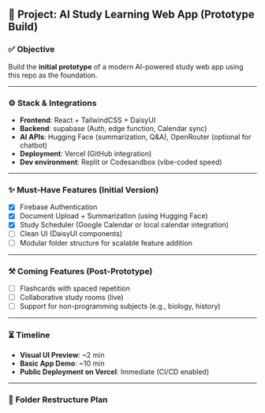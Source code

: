 ## 🚧 Project: AI Study Learning Web App (Prototype Build)

### ✅ Objective
Build the **initial prototype** of a modern AI-powered study web app using this repo as the foundation.

---

### ⚙️ Stack & Integrations
- **Frontend**: React + TailwindCSS + DaisyUI
- **Backend**: supabase (Auth, edge function, Calendar sync)
- **AI APIs**: Hugging Face (summarization, Q&A), OpenRouter (optional for chatbot)
- **Deployment**: Vercel (GitHub integration)
- **Dev environment**: Replit or Codesandbox (vibe-coded speed)

---

### ✨ Must-Have Features (Initial Version)
- [x] Firebase Authentication
- [x] Document Upload + Summarization (using Hugging Face)
- [x] Study Scheduler (Google Calendar or local calendar integration)
- [ ] Clean UI (DaisyUI components)
- [ ] Modular folder structure for scalable feature addition

---

### ⚒️ Coming Features (Post-Prototype)
- [ ] Flashcards with spaced repetition
- [ ] Collaborative study rooms (live)
- [ ] Support for non-programming subjects (e.g., biology, history)

---

### ⏳ Timeline
- **Visual UI Preview**: ~2 min
- **Basic App Demo**: ~10 min
- **Public Deployment on Vercel**: Immediate (CI/CD enabled)

---

### 📁 Folder Restructure Plan